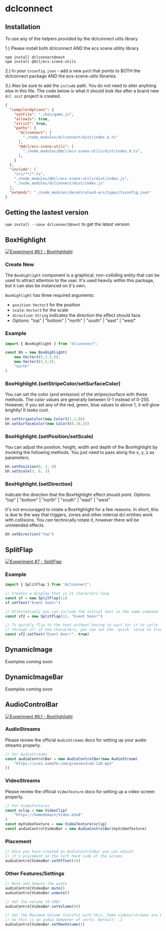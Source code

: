 # dclconnect

## Installation

To use any of the helpers provided by the dclconnect utils library

1.) Please install both dclconnect AND the ecs scene utility library

```
npm install dclconnect@next 
npm install @dcl/ecs-scene-utils
```

2.) In your `tsconfig.json` - add a new `path` that points to BOTH the dclconnect package AND the ecs-scene-utils libraries.

3.) Also be sure to add the `include` path. You do not need to alter anything else in this file. The code below is what it should look like after a brand new `dcl init` project is created.

```json
{
  "compilerOptions": {
    "outFile": "./bin/game.js",
    "allowJs": true,
    "strict": true,
    "paths": {
      "dclconnect": [
        "./node_modules/dclconnect/dist/index.d.ts"
      ],
      "@dcl/ecs-scene-utils": [
        "./node_modules/@dcl/ecs-scene-utils/dist/index.d.ts",
      ],
    }
  },
  "include": [
    "src/**/*.ts",
    "./node_modules/@dcl/ecs-scene-utils/dist/index.js",
    "./node_modules/dclconnect/dist/index.js"
  ],
  "extends": "./node_modules/decentraland-ecs/types/tsconfig.json"
}
```

## Getting the lastest version 

`npm install --save dclconnect@next` to get the latest version

## BoxHighlight

[![Experiment #6.1 - BoxHighlight](https://i.ytimg.com/vi/3g2ao_MjQyI/hqdefault.jpg)](https://youtu.be/3g2ao_MjQyI)

### Create New

The `BoxHighlight` component is a graphical, non-colliding entity that can be used to attract attention to the user. It's used heavily within this package, but it can also be instanced on it's own.

`BoxHighlight` has three required arguments:

- `position`: `Vector3` for the position
- `scale`: `Vector3` for the scale
- `direction`: `String` indicates the direction the effect should face.
 - Options: "top" | "bottom" | "north" | "south" | "east" | "west"


### Example

```ts
import { BoxHighlight } from "dclconnect";

const bh = new BoxHighlight(
    new Vector3(5,2.5,5),
    new Vector3(5,5,5),
    "north"
)
```

### BoxHighlight.(setStripeColor/setSurfaceColor)

You can set the color (and emission) of the stripes/surface with these methods. The color values are generally between 0-1 instead of 0-255. However, if you set any of the red, green, blue values to above 1, it will glow brightly! It looks cool.


```ts
bh.setStripeColor(new Color3(1,1,0))
bh.setSurfaceColor(new Color3(0,10,1))
```

### BoxHighlight.(setPosition/setScale)

You can adjust the position, height, width and depth of the BoxHighlight by invoking the following methods. You just need to pass along the x, y, z as parameters.


```ts
bh.setPosition(8, 3, 8)
bh.setScale(3, 6, 3)
```

### BoxHighlight.(setDirection)

Indicate the direction that the BoxHighlight effect should point.
Options: "top" | "bottom" | "north" | "south" | "east" | "west"

It's not encouraged to rotate a BoxHighlight for a few reasons. In short, this is due to the way that triggers, zones and other internal dcl entities work with collisions. You *can* technically rotate it, however there will be unintended effects.

```ts
bh.setDirection("top")
```

## SplitFlap

[![Experiment #7 - SplitFlap](https://img.youtube.com/vi/ZgK7BxVIobo/maxresdefault.jpg)](https://youtu.be/ZgK7BxVIobo)


### Example

```ts
import { SplitFlap } from "dclconnect";

// Creates a display that is 11 characters long
const sf = new SplitFlap(11)
sf.setText("Event Soon!")

// Alternatively you can include the initial text in the same command
const sf2 = new SplitFlap(11, "Event Soon!")

// To quickly flip to the text without having to wait for it to cycle
// through all of the characters, you can set the `quick` value to true
const sf2.setText("Event Over!", true)
```


## DynamicImage

Examples coming soon


## DynamicImageBar

Examples coming soon

## AudioControlBar

[![Experiment #6.1 - BoxHighlight](https://i.ytimg.com/vi/a4zhezccygc/hqdefault.jpg)](https://youtu.be/a4zhezccygc)

### AudioStreams

Please review the official `AudioStreams` docs for setting up your audio streams properly.

```ts
// For AudioStreams
const audioControlBar = new AudioControlBar(new AudioStream(
    "https://ice1.somafm.com/groovesalad-128-mp3"
))
```

### VideoStreams

Please review the official `VideoTexture` docs for setting up a video screen properly.

```ts
// For VideoTextures
const vclip = new VideoClip(
    "https://Somedomain/Video.m3u8"
)
const myVideoTexture = new VideoTexture(vclip)
const audioControlVideoBar = new AudioControlBar(myVideoTexture)
```

### Placement

```ts
// Once you have created an AudioControlBar you can adjust
// it's placement on the left hand side of the screen
audioControlVideoBar.setOffset(34)
```

### Other Features/Settings

```ts
// Mute and Unmute the audio
audioControlVideoBar.mute()
audioControlVideoBar.unmute()

// Set the volume (0-100)
audioControlVideoBar.setVolume(50)

// Set the Maximum Volume (Careful with this. Some videos/streams are LOUD.
// So this is an audio dampener of sorts. Default: .2
audioControlVideoBar.setMaxVolume(1)
```